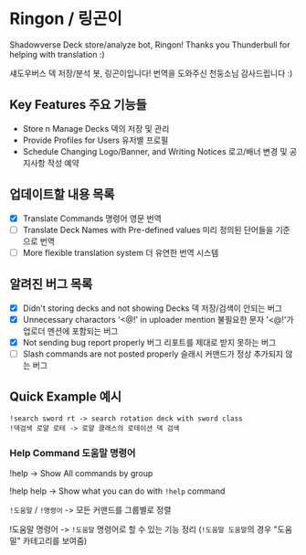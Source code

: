 # Ringon / 링곤이

Shadowverse Deck store/analyze bot, Ringon! Thanks you Thunderbull for helping with translation :)

섀도우버스 덱 저장/분석 봇, 링곤이입니다! 번역을 도와주신 천둥소님 감사드립니다 :)

## Key Features 주요 기능들

* Store n Manage Decks 덱의 저장 및 관리
* Provide Profiles for Users 유저별 프로필
* Schedule Changing Logo/Banner, and Writing Notices 로고/배너 변경 및 공지사항 작성 예약

## 업데이트할 내용 목록

 - [x] Translate Commands 명령어 영문 번역
 - [ ] Translate Deck Names with Pre-defined values 미리 정의된 단어들을 기준으로 번역
 - [ ] More flexible translation system 더 유연한 번역 시스템

## 알려진 버그 목록

 - [x] Didn't storing decks and not showing Decks 덱 저장/검색이 안되는 버그
 - [x] Unnecessary charactors '<@!' in uploader mention 불필요한 문자 '<@!'가 업로더 멘션에 포함되는 버그
 - [x] Not sending bug report properly 버그 리포트를 제대로 받지 못하는 버그
 - [ ] Slash commands are not posted properly 슬래시 커맨드가 정상 추가되지 않는 버그

## Quick Example 예시

```
!search sword rt -> search rotation deck with sword class
!덱검색 로얄 로테 -> 로얄 클래스의 로테이션 덱 검색
```

### Help Command 도움말 명령어

!help -> Show All commands by group

!help help -> Show what you can do with `!help` command

`!도움말` / `!명령어` -> 모든 커맨드를 그룹별로 정렬

!도움말 명령어 -> `!도움말` 명령어로 할 수 있는 기능 정리 (`!도움말 도움말`의 경우 "도움말" 카테고리를 보여줌)
